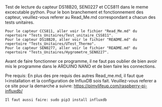 Test de lecture du capteur DS18B20, SEN0227 et CCS811 dans le meme excecutable python.
Pour le bon branchement et fonctionnement des capteur, veuillez-vous referer au Read_Me.md correspondant a chacun des tests unitaires.

	Pour le capteur CCS811, aller voir le fichier "Read_Me.md" du repertoire "Tests_Unitaires/Test_unitaire_CSS811".
	Pour le capteur DS18B20, aller voir le fichier "README.md" du repertoire "Tests_Unitaires/UTest_Thermo".
	Pour le capteur SEN0277, aller voir le fichier "README.md" du repertoire "Tests_Unitaires/Hygrometre_SEN0227".

Avant de faire fonctionner ce programme, il ne faut pas oublier de bien avoir mis le programme dans le ARDUINO NANO et de bien faire les connections.


Pre requis:
	En plus des pre requis des autres Read_me.md, il faut que l<installation et la configuration de InfluxDB sois fait.
	Veuillez-vous referer a ce site pour la demarche a suivre: https://pimylifeup.com/raspberry-pi-influxdb/
	
	Il faut aussi faire: sudo pip3 install influxdb

